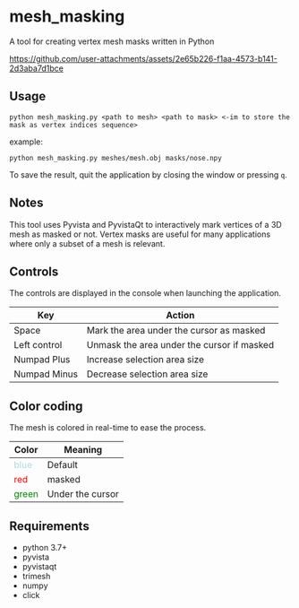 # mesh_masking
A tool for creating vertex mesh masks written in Python



https://github.com/user-attachments/assets/2e65b226-f1aa-4573-b141-2d3aba7d1bce



## Usage

`python mesh_masking.py <path to mesh> <path to mask> <-im to store the mask as vertex indices sequence>`

example:

`python mesh_masking.py meshes/mesh.obj masks/nose.npy`

To save the result, quit the application by closing the window or pressing `q`.

## Notes

This tool uses Pyvista and PyvistaQt to interactively mark vertices of a 3D mesh as masked or not. Vertex masks are useful for many applications where only a subset of a mesh is relevant. 

## Controls

The controls are displayed in the console when launching the application.

| Key    | Action |
| -------- | ------- |
| Space  | Mark the area under the cursor as masked    |
| Left control | Unmask the area under the cursor if masked     |
| Numpad Plus    | Increase selection area size |
| Numpad Minus    | Decrease selection area size |

## Color coding

The mesh is colored in real-time to ease the process.

| Color    | Meaning |
| -------- | ------- |
| <span style="color:lightblue">blue</span>  | Default |
| <span style="color:red">red</span>  | masked |
| <span style="color:green">green</span>  | Under the cursor |

## Requirements
- python 3.7+
- pyvista
- pyvistaqt
- trimesh
- numpy
- click
